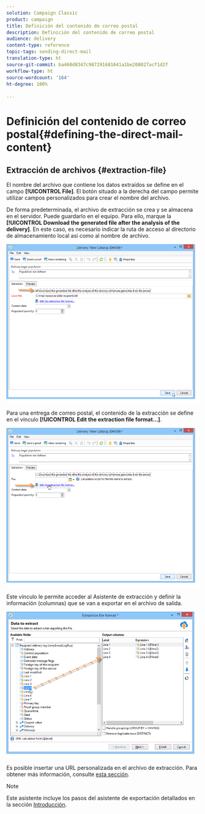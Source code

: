 ```yaml
---
solution: Campaign Classic
product: campaign
title: Definición del contenido de correo postal
description: Definición del contenido de correo postal
audience: delivery
content-type: reference
topic-tags: sending-direct-mail
translation-type: ht
source-git-commit: ba460d8347c987291681641a1be208027acf1d2f
workflow-type: ht
source-wordcount: '164'
ht-degree: 100%

---
```



# Definición del contenido de correo postal{#defining-the-direct-mail-content}

## Extracción de archivos {#extraction-file}

El nombre del archivo que contiene los datos extraídos se define en el campo **[!UICONTROL File]**. El botón situado a la derecha del campo permite utilizar campos personalizados para crear el nombre del archivo.

De forma predeterminada, el archivo de extracción se crea y se almacena en el servidor. Puede guardarlo en el equipo. Para ello, marque la **[!UICONTROL Download the generated file after the analysis of the delivery]**. En este caso, es necesario indicar la ruta de acceso al directorio de almacenamiento local así como al nombre de archivo.

![](assets/s_ncs_user_mail_delivery_local_file.png)

Para una entrega de correo postal, el contenido de la extracción se define en el vínculo **[!UICONTROL Edit the extraction file format...]**.

![](assets/s_ncs_user_mail_delivery_format_link.png)

Este vínculo le permite acceder al Asistente de extracción y definir la información (columnas) que se van a exportar en el archivo de salida.

![](assets/s_ncs_user_mail_delivery_format_wz.png)

Es posible insertar una URL personalizada en el archivo de extracción. Para obtener más información, consulte [esta sección](../../web/using/publishing-a-web-form.md).

>[!NOTE]
>
>Este asistente incluye los pasos del asistente de exportación detallados en la sección [Introducción](../../platform/using/executing-export-jobs.md).
